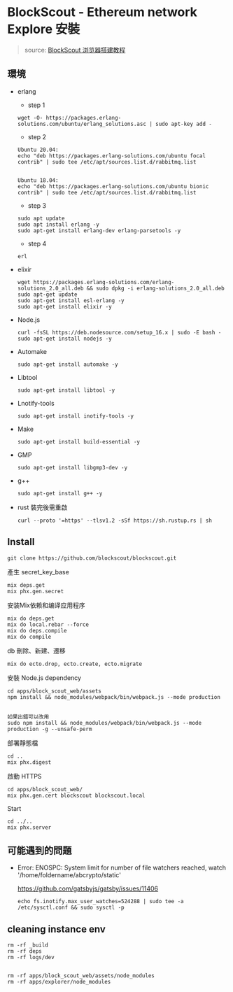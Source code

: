 # BlockScout - Ethereum network Explore 安裝

> source: [BlockScout 浏览器搭建教程](https://www.jianshu.com/p/40bbc588058f)

## 環境

- erlang

  - step 1

  ```
  wget -O- https://packages.erlang-solutions.com/ubuntu/erlang_solutions.asc | sudo apt-key add -
  ```
  
  - step 2

  
  ```
  Ubuntu 20.04:
  echo "deb https://packages.erlang-solutions.com/ubuntu focal contrib" | sudo tee /etc/apt/sources.list.d/rabbitmq.list
  
  
  Ubuntu 18.04:
  echo "deb https://packages.erlang-solutions.com/ubuntu bionic contrib" | sudo tee /etc/apt/sources.list.d/rabbitmq.list
  ```
  
  - step 3

  ```
  sudo apt update
  sudo apt install erlang -y
  sudo apt-get install erlang-dev erlang-parsetools -y
  ```
  
  - step 4

  ```
  erl
  ```
- elixir

  ```
  wget https://packages.erlang-solutions.com/erlang-solutions_2.0_all.deb && sudo dpkg -i erlang-solutions_2.0_all.deb
  sudo apt-get update
  sudo apt-get install esl-erlang -y
  sudo apt-get install elixir -y
  ```

- Node.js

  ```
  curl -fsSL https://deb.nodesource.com/setup_16.x | sudo -E bash -
  sudo apt-get install nodejs -y
  ```

- Automake

  ```
  sudo apt-get install automake -y
  ```
  
- Libtool

  ```
  sudo apt-get install libtool -y
  ```
  
- Lnotify-tools

  ```
  sudo apt-get install inotify-tools -y
  ```
  
- Make

  ```
  sudo apt-get install build-essential -y
  ```
  
- GMP

  ```
  sudo apt-get install libgmp3-dev -y
  ```

- g++

  ```
  sudo apt-get install g++ -y
  ```
  
- rust 裝完後需重啟

  ```
  curl --proto '=https' --tlsv1.2 -sSf https://sh.rustup.rs | sh
  ```

## Install

```
git clone https://github.com/blockscout/blockscout.git
```

產生 secret_key_base

```
mix deps.get
mix phx.gen.secret
```

安装Mix依赖和编译应用程序

```
mix do deps.get
mix do local.rebar --force
mix do deps.compile
mix do compile
```

db 刪除、新建、遷移

```
mix do ecto.drop, ecto.create, ecto.migrate
```

安裝 Node.js dependency

```
cd apps/block_scout_web/assets
npm install && node_modules/webpack/bin/webpack.js --mode production


如果出錯可以改用
sudo npm install && node_modules/webpack/bin/webpack.js --mode production -g --unsafe-perm
```

部署靜態檔

```
cd ..
mix phx.digest
```

啟動 HTTPS

```
cd apps/block_scout_web/
mix phx.gen.cert blockscout blockscout.local
```

Start

```
cd ../..
mix phx.server
```

## 可能遇到的問題

- Error: ENOSPC: System limit for number of file watchers reached, watch '/home/foldername/abcrypto/static'

  https://github.com/gatsbyjs/gatsby/issues/11406
  
  `echo fs.inotify.max_user_watches=524288 | sudo tee -a /etc/sysctl.conf && sudo sysctl -p`


## cleaning instance env

```
rm -rf _build
rm -rf deps
rm -rf logs/dev


rm -rf apps/block_scout_web/assets/node_modules
rm -rf apps/explorer/node_modules
```
